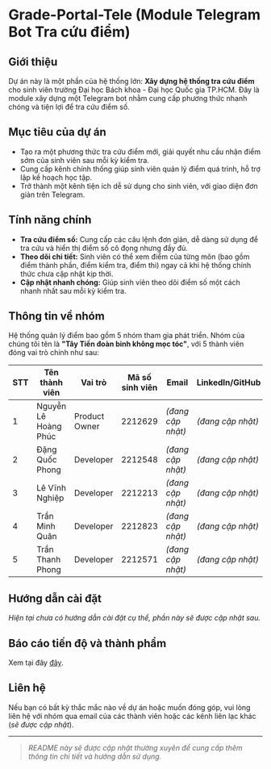 # Grade-Portal-Tele (Module Telegram Bot Tra cứu điểm)

## Giới thiệu
Dự án này là một phần của hệ thống lớn: **Xây dựng hệ thống tra cứu điểm** cho sinh viên trường Đại học Bách khoa - Đại học Quốc gia TP.HCM. Đây là module xây dựng một Telegram bot nhằm cung cấp phương thức nhanh chóng và tiện lợi để tra cứu điểm số.

## Mục tiêu của dự án
- Tạo ra một phương thức tra cứu điểm mới, giải quyết nhu cầu nhận điểm sớm của sinh viên sau mỗi kỳ kiểm tra.
- Cung cấp kênh chính thống giúp sinh viên quản lý điểm quá trình, hỗ trợ lập kế hoạch học tập.
- Trở thành một kênh tiện ích dễ sử dụng cho sinh viên, với giao diện đơn giản trên Telegram.

## Tính năng chính
- **Tra cứu điểm số:** Cung cấp các câu lệnh đơn giản, dễ dàng sử dụng để tra cứu và hiển thị điểm số cô đọng nhưng đầy đủ.
- **Theo dõi chi tiết:** Sinh viên có thể xem điểm của từng môn (bao gồm điểm thành phần, điểm kiểm tra, điểm thi) ngay cả khi hệ thống chính thức chưa cập nhật kịp thời.
- **Cập nhật nhanh chóng:** Giúp sinh viên theo dõi điểm số một cách nhanh nhất sau mỗi kỳ kiểm tra.

## Thông tin về nhóm
Hệ thống quản lý điểm bao gồm 5 nhóm tham gia phát triển. Nhóm của chúng tôi tên là **"Tây Tiến đoàn binh không mọc tóc"**, với 5 thành viên đóng vai trò chính như sau:

| STT | Tên thành viên               | Vai trò      | Mã số sinh viên | Email               | LinkedIn/GitHub |
|-----|------------------------------|--------------|-----------------|--------------------|----------------|
| 1   | Nguyễn Lê Hoàng Phúc         | Product Owner| 2212629          | *(đang cập nhật)*  | *(đang cập nhật)* |
| 2   | Đặng Quốc Phong              | Developer    | 2212548          | *(đang cập nhật)*  | *(đang cập nhật)* |
| 3   | Lê Vĩnh Nghiệp               | Developer    | 2212213          | *(đang cập nhật)*  | *(đang cập nhật)* |
| 4   | Trần Minh Quân               | Developer    | 2212823          | *(đang cập nhật)*  | *(đang cập nhật)* |
| 5   | Trần Thanh Phong             | Developer    | 2212571          | *(đang cập nhật)*  | *(đang cập nhật)* |

## Hướng dẫn cài đặt
*Hiện tại chưa có hướng dẫn cài đặt cụ thể, phần này sẽ được cập nhật sau.*

## Báo cáo tiến độ và thành phẩm
Xem tại đây [đây](https://github.com/dath-241/grade-portal-tele/blob/main/Gerneral_Report.md#%C4%91a%CC%81nh-gia%CC%81-t%E1%BB%95ng-th%E1%BB%83-nh%C3%B3m).

## Liên hệ
Nếu bạn có bất kỳ thắc mắc nào về dự án hoặc muốn đóng góp, vui lòng liên hệ với nhóm qua email của các thành viên hoặc các kênh liên lạc khác (*sẽ được cập nhật*).

---
  
> *README này sẽ được cập nhật thường xuyên để cung cấp thêm thông tin chi tiết và hướng dẫn sử dụng.*

